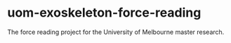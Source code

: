 # uom-exoskeleton-force-reading
The force reading project for the University of Melbourne master research.
